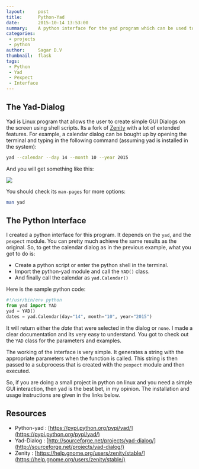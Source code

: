 ```yaml
---
layout:     post
title:      Python-Yad
date:       2015-10-14 13:53:00
summary:    A python interface for the yad program which can be used to create simple dialogs on the screen.
categories:
 - projects
 - python
author:     Sagar D.V
thumbnail:  flask
tags:
 - Python
 - Yad
 - Pexpect
 - Interface
---
```


## The Yad-Dialog

Yad is Linux program that allows the user to create simple GUI Dialogs on the screen using shell scripts. Its a fork of [Zenity](https://help.gnome.org/users/zenity/stable/) with a lot of extended features. For example, a calendar dialog can be bought up by opening the terminal and typing in the following command (assuming yad is installed in the system):

```bash
yad --calendar --day 14 --month 10 --year 2015
```

And you will get something like this:

<img style="margin:auto;display:block" src="{{ site.baseurl }}/lib/media/yad-calendar.png" />

You should check its `man-pages` for more options:

```bash
man yad
```

## The Python Interface

I created a python interface for this program. It depends on the `yad`, and the `pexpect` module. You can pretty much achieve the same results as the original. So, to get the calendar dialog as in the previous example, what you got to do is:

- Create a python script or enter the python shell in the terminal.
- Import the python-yad module and call the `YAD()` class.
- And finally call the calendar as `yad.Calendar()`

Here is the sample python code:

```python
#!/usr/bin/env python
from yad import YAD
yad = YAD()
dates = yad.Calendar(day="14", month="10", year="2015")
```

It will return either the *date* that were selected in the dialog or `none`. I made a clear documentation and its very easy to understand. You got to check out the `YAD` class for the parameters and examples.

The working of the interface is very simple. It generates a string with the appropriate parameters when the function is called. This string is then passed to a subprocess that is created with the `pexpect` module and then executed.

So, if you are doing a small project in python on linux and you need a simple GUI interaction, then yad is the best bet, in my opinion. The installation and usage instructions are given in the links below.

## Resources

- Python-yad : [https://pypi.python.org/pypi/yad/](https://pypi.python.org/pypi/yad/)
- Yad-Dialog : [http://sourceforge.net/projects/yad-dialog/](http://sourceforge.net/projects/yad-dialog/)
- Zenity : [https://help.gnome.org/users/zenity/stable/](https://help.gnome.org/users/zenity/stable/)
